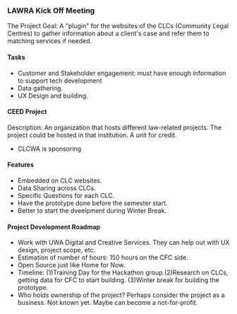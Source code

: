 ### LAWRA Kick Off Meeting
The Project Goal: A "plugin" for the websites of the CLCs (Community Legal Centres) to gather information about a client's case and refer them to matching services if needed.

#### Tasks
- Customer and Stakeholder engagement: must have enough information to support tech development
- Data gathering.
- UX Design and building.

#### CEED Project
Description: An organization that hosts different law-related projects. The project could be hosted in that institution. A unit for credit.
- CLCWA is sponsoring

#### Features
- Embedded on CLC websites.
- Data Sharing across CLCs.
- Specific Questions for each CLC.
- Have the prototype done before the semester start.
- Better to start the dveelpment during Winter Break.

#### Project Development Roadmap
- Work with UWA Digital and Creative Services. They can help out with UX design, project scope, etc.
- Estimation of number of hours: 150 hours on the CFC side.
- Open Source just like Home for Now.
- Timeline: (1)Training Day for the Hackathon group.(2)Research on CLCs, getting data for CFC to start building. (3)Winter break for building the prototype.
- Who holds ownership of the project? Perhaps consider the project as a business. Not known yet. Maybe can become a not-for-profit.
